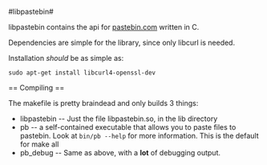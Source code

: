 #libpastebin#

libpastebin contains the api for [pastebin.com](http://pastebin.com/) written in C.

Dependencies are simple for the library, since only libcurl is needed.

Installation _should_ be as simple as:
```
sudo apt-get install libcurl4-openssl-dev
```

== Compiling ==

The makefile is pretty braindead and only builds 3 things:
* libpastebin -- Just the file libpastebin.so, in the lib directory
* pb -- a self-contained executable that allows you to paste files to pastebin. Look at ```bin/pb --help``` for more information. This is the default for make all
* pb_debug -- Same as above, with a **lot** of debugging output.
